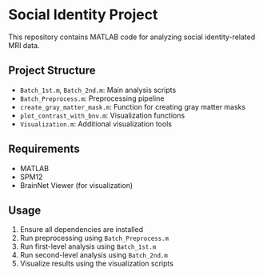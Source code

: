 # Social Identity Project

This repository contains MATLAB code for analyzing social identity-related MRI data.

## Project Structure

- `Batch_1st.m`, `Batch_2nd.m`: Main analysis scripts
- `Batch_Preprocess.m`: Preprocessing pipeline
- `create_gray_matter_mask.m`: Function for creating gray matter masks
- `plot_contrast_with_bnv.m`: Visualization functions
- `Visualization.m`: Additional visualization tools

## Requirements

- MATLAB
- SPM12
- BrainNet Viewer (for visualization)

## Usage

1. Ensure all dependencies are installed
2. Run preprocessing using `Batch_Preprocess.m`
3. Run first-level analysis using `Batch_1st.m`
4. Run second-level analysis using `Batch_2nd.m`
5. Visualize results using the visualization scripts 